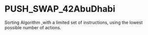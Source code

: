 # PUSH_SWAP_42AbuDhabi
Sorting Algorithm ,with a limited set of instructions, using the lowest possible number of actions.
